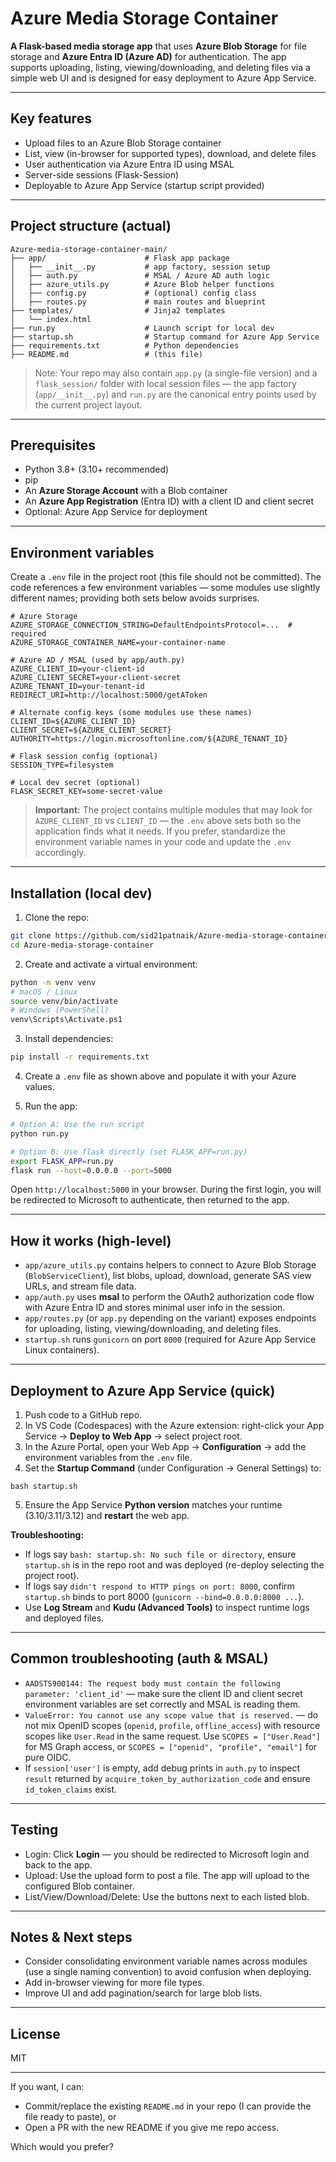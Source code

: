 # Azure Media Storage Container

**A Flask-based media storage app** that uses **Azure Blob Storage** for file storage and **Azure Entra ID (Azure AD)** for authentication. The app supports uploading, listing, viewing/downloading, and deleting files via a simple web UI and is designed for easy deployment to Azure App Service.

---

## Key features

* Upload files to an Azure Blob Storage container
* List, view (in-browser for supported types), download, and delete files
* User authentication via Azure Entra ID using MSAL
* Server-side sessions (Flask-Session)
* Deployable to Azure App Service (startup script provided)

---

## Project structure (actual)

```
Azure-media-storage-container-main/
├── app/                      # Flask app package
│   ├── __init__.py           # app factory, session setup
│   ├── auth.py               # MSAL / Azure AD auth logic
│   ├── azure_utils.py        # Azure Blob helper functions
│   ├── config.py             # (optional) config class
│   ├── routes.py             # main routes and blueprint
├── templates/                # Jinja2 templates
│   └── index.html
├── run.py                    # Launch script for local dev
├── startup.sh                # Startup command for Azure App Service
├── requirements.txt          # Python dependencies
├── README.md                 # (this file)
```

> Note: Your repo may also contain `app.py` (a single-file version) and a `flask_session/` folder with local session files — the app factory (`app/__init__.py`) and `run.py` are the canonical entry points used by the current project layout.

---

## Prerequisites

* Python 3.8+ (3.10+ recommended)
* pip
* An **Azure Storage Account** with a Blob container
* An **Azure App Registration** (Entra ID) with a client ID and client secret
* Optional: Azure App Service for deployment

---

## Environment variables

Create a `.env` file in the project root (this file should not be committed). The code references a few environment variables — some modules use slightly different names; providing both sets below avoids surprises.

```env
# Azure Storage
AZURE_STORAGE_CONNECTION_STRING=DefaultEndpointsProtocol=...  # required
AZURE_STORAGE_CONTAINER_NAME=your-container-name

# Azure AD / MSAL (used by app/auth.py)
AZURE_CLIENT_ID=your-client-id
AZURE_CLIENT_SECRET=your-client-secret
AZURE_TENANT_ID=your-tenant-id
REDIRECT_URI=http://localhost:5000/getAToken

# Alternate config keys (some modules use these names)
CLIENT_ID=${AZURE_CLIENT_ID}
CLIENT_SECRET=${AZURE_CLIENT_SECRET}
AUTHORITY=https://login.microsoftonline.com/${AZURE_TENANT_ID}

# Flask session config (optional)
SESSION_TYPE=filesystem

# Local dev secret (optional)
FLASK_SECRET_KEY=some-secret-value
```

> **Important:** The project contains multiple modules that may look for `AZURE_CLIENT_ID` vs `CLIENT_ID` — the `.env` above sets both so the application finds what it needs. If you prefer, standardize the environment variable names in your code and update the `.env` accordingly.

---

## Installation (local dev)

1. Clone the repo:

```bash
git clone https://github.com/sid21patnaik/Azure-media-storage-container.git
cd Azure-media-storage-container
```

2. Create and activate a virtual environment:

```bash
python -m venv venv
# macOS / Linux
source venv/bin/activate
# Windows (PowerShell)
venv\Scripts\Activate.ps1
```

3. Install dependencies:

```bash
pip install -r requirements.txt
```

4. Create a `.env` file as shown above and populate it with your Azure values.

5. Run the app:

```bash
# Option A: Use the run script
python run.py

# Option B: Use flask directly (set FLASK_APP=run.py)
export FLASK_APP=run.py
flask run --host=0.0.0.0 --port=5000
```

Open `http://localhost:5000` in your browser. During the first login, you will be redirected to Microsoft to authenticate, then returned to the app.

---

## How it works (high-level)

* `app/azure_utils.py` contains helpers to connect to Azure Blob Storage (`BlobServiceClient`), list blobs, upload, download, generate SAS view URLs, and stream file data.
* `app/auth.py` uses **msal** to perform the OAuth2 authorization code flow with Azure Entra ID and stores minimal user info in the session.
* `app/routes.py` (or `app.py` depending on the variant) exposes endpoints for uploading, listing, viewing/downloading, and deleting files.
* `startup.sh` runs `gunicorn` on port `8000` (required for Azure App Service Linux containers).

---

## Deployment to Azure App Service (quick)

1. Push code to a GitHub repo.
2. In VS Code (Codespaces) with the Azure extension: right-click your App Service → **Deploy to Web App** → select project root.
3. In the Azure Portal, open your Web App → **Configuration** → add the environment variables from the `.env` file.
4. Set the **Startup Command** (under Configuration → General Settings) to:

```
bash startup.sh
```

5. Ensure the App Service **Python version** matches your runtime (3.10/3.11/3.12) and **restart** the web app.

**Troubleshooting:**

* If logs say `bash: startup.sh: No such file or directory`, ensure `startup.sh` is in the repo root and was deployed (re-deploy selecting the project root).
* If logs say `didn't respond to HTTP pings on port: 8000`, confirm `startup.sh` binds to port 8000 (`gunicorn --bind=0.0.0.0:8000 ...`).
* Use **Log Stream** and **Kudu (Advanced Tools)** to inspect runtime logs and deployed files.

---

## Common troubleshooting (auth & MSAL)

* `AADSTS900144: The request body must contain the following parameter: 'client_id'` — make sure the client ID and client secret environment variables are set correctly and MSAL is reading them.
* `ValueError: You cannot use any scope value that is reserved.` — do not mix OpenID scopes (`openid`, `profile`, `offline_access`) with resource scopes like `User.Read` in the same request. Use `SCOPES = ["User.Read"]` for MS Graph access, or `SCOPES = ["openid", "profile", "email"]` for pure OIDC.
* If `session['user']` is empty, add debug prints in `auth.py` to inspect `result` returned by `acquire_token_by_authorization_code` and ensure `id_token_claims` exist.

---

## Testing

* Login: Click **Login** — you should be redirected to Microsoft login and back to the app.
* Upload: Use the upload form to post a file. The app will upload to the configured Blob container.
* List/View/Download/Delete: Use the buttons next to each listed blob.

---

## Notes & Next steps

* Consider consolidating environment variable names across modules (use a single naming convention) to avoid confusion when deploying.
* Add in-browser viewing for more file types.
* Improve UI and add pagination/search for large blob lists.

---

## License

MIT

---

If you want, I can:

* Commit/replace the existing `README.md` in your repo (I can provide the file ready to paste), or
* Open a PR with the new README if you give me repo access.

Which would you prefer?
